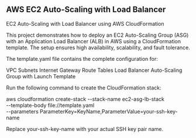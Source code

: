 ## AWS EC2 Auto-Scaling with Load Balancer ##
EC2 Auto-Scaling with Load Balancer using AWS CloudFormation

This project demonstrates how to deploy an EC2 Auto-Scaling Group (ASG) with an Application Load Balancer (ALB) in AWS using a CloudFormation template. The setup ensures high availability, scalability, and fault tolerance.

The template.yaml file contains the complete configuration for:

VPC
Subnets
Internet Gateway
Route Tables
Load Balancer
Auto-Scaling Group with Launch Template


Run the following command to create the CloudFormation stack:

aws cloudformation create-stack --stack-name ec2-asg-lb-stack \
  --template-body file://template.yaml \
  --parameters ParameterKey=KeyName,ParameterValue=your-ssh-key-name

Replace your-ssh-key-name with your actual SSH key pair name.
